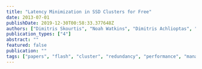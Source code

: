 ```yaml
---
title: "Latency Minimization in SSD Clusters for Free"
date: 2013-07-01
publishDate: 2019-12-30T00:58:33.377648Z
authors: ["Dimitris Skourtis", "Noah Watkins", "Dimitris Achlioptas", "Carlos Maltzahn", "Scott Brandt"]
publication_types: ["4"]
abstract: ""
featured: false
publication: ""
tags: ["papers", "flash", "cluster", "redundancy", "performance", "management", "qos", "parallel", "filesystems"]
---
```


